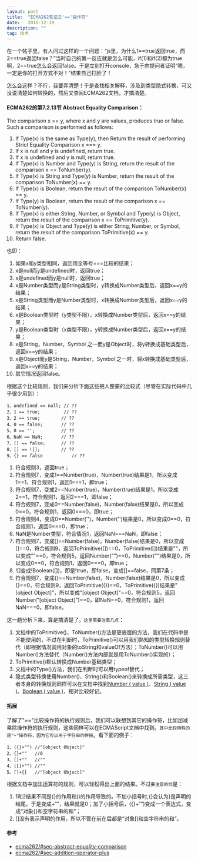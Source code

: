 ```yaml
---
layout: post
title:  "ECMA262笔记之'=='操作符"
date:   2016-12-19
description: ""
tag: 技术
---
```


在一个帖子里，有人问过这样的一个问题：“js里，为什么1==true返回true，而2==true返回false？”当时自己的第一反应就是怎么可能，if(1)和if(2)都为true啊，2==true怎么会返回false。于是立刻打开console，急于向提问者证明“嗯，一定是你的打开方式不对！”结果自己打脸了！

怎么会这样？不行，我要弄清楚！于是查找相关解释，涉及到类型隐式转换，可又没说清楚如何转换的，然后又查阅ECMA262文档，才搞清楚。

#### ECMA262的第7.2.13节 Abstract Equality Comparison：
The comparison x == y, where x and y are values, produces true or false. Such a comparison is performed as follows:

1. If Type(x) is the same as Type(y), then
Return the result of performing Strict Equality Comparison x === y.
2. If x is null and y is undefined, return true.
3. If x is undefined and y is null, return true.
4. If Type(x) is Number and Type(y) is String, return the result of the comparison x == ToNumber(y).
5. If Type(x) is String and Type(y) is Number, return the result of the comparison ToNumber(x) == y.
6. If Type(x) is Boolean, return the result of the comparison ToNumber(x) == y.
7. If Type(y) is Boolean, return the result of the comparison x == ToNumber(y).
8. If Type(x) is either String, Number, or Symbol and Type(y) is Object, return the result of the comparison x == ToPrimitive(y).
9. If Type(x) is Object and Type(y) is either String, Number, or Symbol, return the result of the comparison ToPrimitive(x) == y.
10. Return false.

也即：

1. 如果x和y类型相同，返回用全等号===比较的结果；
2. x是null而y是undefined时，返回true；
3. x是undefined而y是null时，返回true；
4. x是Number类型而y是String类型时，y转换成Number类型后，返回x==y的结果；
5. x是String类型而y是Number类型时，x转换成Number类型后，返回x==y的结果；
6. x是Boolean类型时（y类型不限），x转换成Number类型后，返回x==y的结果；
7. y是Boolean类型时（x类型不限），y转换成Number类型后，返回x==y的结果；
8. x是String，Number，Symbol 之一而y是Object时，将y转换成基础类型后，返回x==y的结果；
9. x是Object而y是String，Number，Symbol 之一时，将x转换成基础类型后，返回x==y的结果；
10. 其它情况返回false。


根据这个比较规则，我们来分析下面这些把人整蒙的比较式（尽管在实际代码中几乎很少用到）：

    1、undefined == null; // ??
    2、1 == true;         // ??
    3、2 == true;   		// ??
    4、0 == false;  		// ??
    5、0 == '';     		// ??
    6、NaN == NaN;  		// ??
    7、[] == false; 		// ??
    8、[] == ![];   		// ??
    9、{} == false			// ??

1. 符合规则3，返回true；
2. 符合规则7，变成1==Number(true)，Number(true)结果是1，所以变成1==1，符合规则1，返回1===1，即true；
3. 符合规则7，变成2==Number(true)，Number(true)结果是1，所以变成2==1，符合规则1，返回2===1，即false；
4. 符合规则7，变成0==Number(false)，Number(false)结果是0，所以变成0==0，符合规则1，返回0===0，即true；
5. 符合规则4，变成0==Number('')，Number('')结果是0，所以变成0==0，符合规则1，返回0===0，即true；
6. NaN是Number类型，符合情况1，返回NaN===NaN，即false；
7. 符合规则7，变成[]==Number(false)，Number(false)结果是0，所以变成[]==0，符合规则9，返回ToPrimitive([])==0，ToPrimitive([])结果是""，所以变成""==0，符合规则5，返回Number("")==0，Number("")结果是0，所以变成0==0，符合规则1，返回0===0，即true；
8. ![]变成!Boolean([])，即是!true，即false，变成[]==false，同第7条；
9. 符合规则7，变成{}==Number(false)，Number(false)结果是0，所以变成{}==0，符合规则9，返回ToPrimitive({})==0，ToPrimitive({})结果是"[object Object]"，所以变成"[object Object]"==0，符合规则5，返回Number("[object Object]")==0，即NaN==0，符合规则1，返回NaN===0，即false。

这一趟分析下来，算是搞清楚了。`这里需要注意几点`：

1. 文档中的ToPrimitive()、ToNumber()方法是更底层的方法，我们在代码中是不能使用的，不过在判断时，ToPrimitive()可以用我们熟知的类型转换规则替代（即根据情况调用对象的toString和valueOf方法）；ToNumber()可以用Number()方法替代（Number()方法内部就是用ToNumber()实现的）；
2. ToPrimitive()默认转换成Number基础类型；
3. 文档中的Type()方法，我们在判断时可以用typeof替代；
4. 隐式类型转换使用Number()、String()和Boolean()来转换成所需类型，这三者本身的转换规则同样可以在文档中找到[Number ( value )](https://tc39.github.io/ecma262/#sec-number-constructor-number-value)、[String ( value )](https://tc39.github.io/ecma262/#sec-string-constructor-string-value)、[Boolean ( value )](https://tc39.github.io/ecma262/#sec-boolean-constructor-boolean-value)，相对比较好记。




#### 拓展
了解了"=="比较操作符的执行规则后，我们可以联想到其它的操作符，比如加减乘除操作符的执行规则，这些同样可以在ECMAScript文档中找到。`其中比较特殊的是"+"操作符，因为它可以用于字符串的拼接`。看下面的例子：

    1、({}+"") //"[object Object]"
    2、{}+""   //0
    3、[]+""   //""
    4、([]+"") //""
    5、[]+{}   //"[object Object]"

根据文档中加法运算符的规则，可以轻松得出上面的结果。不过`要注意的坑`是：

1. 1和2结果不同是{}的作用和()的作用导致的。不加小括号时,{}会认为}是声明的结尾，于是变成+“”，结果就是0；加了小括号后，({}+“”)变成一个表达式，变成“对象{}和空字符串的和”；
2. []没有表示声明的作用，所以不管在前在后都是“对象[]和空字符串的和”。





#### 参考

* [ecma262/#sec-abstract-equality-comparison](https://tc39.github.io/ecma262/#sec-abstract-equality-comparison)
* [ecma262/#sec-addition-operator-plus](https://tc39.github.io/ecma262/#sec-addition-operator-plus)
